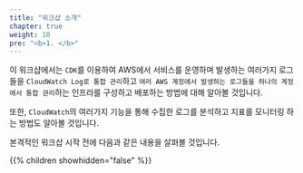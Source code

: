 ```yaml
---
title: "워크샵 소개"
chapter: true
weight: 10
pre: "<b>1. </b>"
---
```


이 워크샵에서는 `CDK`를 이용하여 AWS에서 서비스를 운영하며 발생하는 여러가지 로그들을 `CloudWatch Log로 통합 관리`하고 `여러 AWS 계정에서 발생하는 로그들을 하나의 계정에서 통합 관리`하는 인프라를 구성하고 배포하는 방법에 대해 알아볼 것입니다.

또한, `CloudWatch`의 여러가지 기능을 통해 수집한 로그를 분석하고 지표를 모니터링 하는 방법도 알아볼 것입니다.

본격적인 워크샵 시작 전에 다음과 같은 내용을 살펴볼 것입니다.

{{% children showhidden="false" %}}

